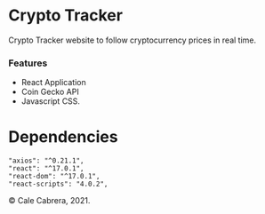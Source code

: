 # Crypto Tracker

Crypto Tracker website to follow cryptocurrency prices in real time.

### Features

-   React Application
-   Coin Gecko API
-   Javascript CSS.

# Dependencies

    "axios": "^0.21.1",
    "react": "^17.0.1",
    "react-dom": "^17.0.1",
    "react-scripts": "4.0.2",

&copy; Cale Cabrera, 2021.
